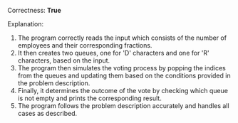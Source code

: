 Correctness: **True**

Explanation: 
1. The program correctly reads the input which consists of the number of employees and their corresponding fractions.
2. It then creates two queues, one for 'D' characters and one for 'R' characters, based on the input.
3. The program then simulates the voting process by popping the indices from the queues and updating them based on the conditions provided in the problem description.
4. Finally, it determines the outcome of the vote by checking which queue is not empty and prints the corresponding result.
5. The program follows the problem description accurately and handles all cases as described.